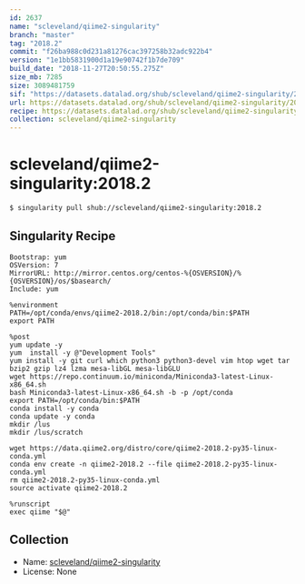 ```yaml
---
id: 2637
name: "scleveland/qiime2-singularity"
branch: "master"
tag: "2018.2"
commit: "f26ba988c0d231a81276cac397258b32adc922b4"
version: "1e1bb5831900d1a19e90742f1b7de709"
build_date: "2018-11-27T20:50:55.275Z"
size_mb: 7285
size: 3089481759
sif: "https://datasets.datalad.org/shub/scleveland/qiime2-singularity/2018.2/2018-11-27-f26ba988-1e1bb583/1e1bb5831900d1a19e90742f1b7de709.simg"
url: https://datasets.datalad.org/shub/scleveland/qiime2-singularity/2018.2/2018-11-27-f26ba988-1e1bb583/
recipe: https://datasets.datalad.org/shub/scleveland/qiime2-singularity/2018.2/2018-11-27-f26ba988-1e1bb583/Singularity
collection: scleveland/qiime2-singularity
---
```


# scleveland/qiime2-singularity:2018.2

```bash
$ singularity pull shub://scleveland/qiime2-singularity:2018.2
```

## Singularity Recipe

```singularity
Bootstrap: yum
OSVersion: 7
MirrorURL: http://mirror.centos.org/centos-%{OSVERSION}/%{OSVERSION}/os/$basearch/ 
Include: yum

%environment
PATH=/opt/conda/envs/qiime2-2018.2/bin:/opt/conda/bin:$PATH
export PATH

%post
yum update -y
yum  install -y @"Development Tools"
yum install -y git curl which python3 python3-devel vim htop wget tar bzip2 gzip lz4 lzma mesa-libGL mesa-libGLU
wget https://repo.continuum.io/miniconda/Miniconda3-latest-Linux-x86_64.sh
bash Miniconda3-latest-Linux-x86_64.sh -b -p /opt/conda
export PATH=/opt/conda/bin:$PATH
conda install -y conda
conda update -y conda
mkdir /lus
mkdir /lus/scratch

wget https://data.qiime2.org/distro/core/qiime2-2018.2-py35-linux-conda.yml
conda env create -n qiime2-2018.2 --file qiime2-2018.2-py35-linux-conda.yml
rm qiime2-2018.2-py35-linux-conda.yml
source activate qiime2-2018.2

%runscript
exec qiime "$@"
```

## Collection

 - Name: [scleveland/qiime2-singularity](https://github.com/scleveland/qiime2-singularity)
 - License: None

